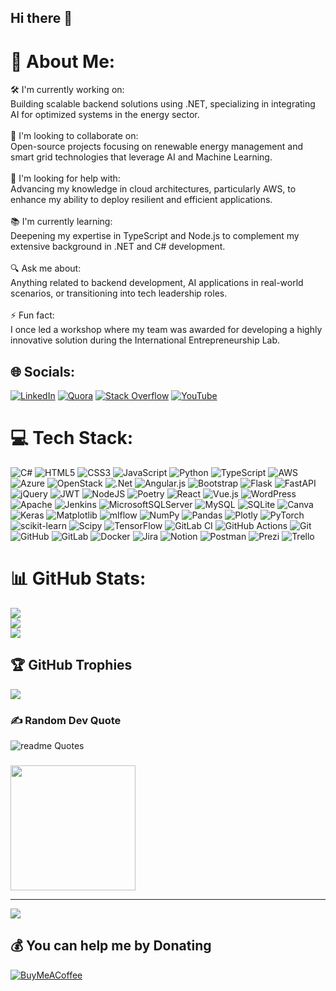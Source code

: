 ## Hi there 👋

# 💫 About Me:
🛠️ I'm currently working on:<br>Building scalable backend solutions using .NET, specializing in integrating AI for optimized systems in the energy sector.<br><br>🤝 I'm looking to collaborate on:<br>Open-source projects focusing on renewable energy management and smart grid technologies that leverage AI and Machine Learning.<br><br>🚀 I'm looking for help with:<br>Advancing my knowledge in cloud architectures, particularly AWS, to enhance my ability to deploy resilient and efficient applications.<br><br>📚 I'm currently learning:<br>Deepening my expertise in TypeScript and Node.js to complement my extensive background in .NET and C# development.<br><br>🔍 Ask me about:<br>Anything related to backend development, AI applications in real-world scenarios, or transitioning into tech leadership roles.<br><br>⚡ Fun fact:<br>I once led a workshop where my team was awarded for developing a highly innovative solution during the International Entrepreneurship Lab.


## 🌐 Socials:
[![LinkedIn](https://img.shields.io/badge/LinkedIn-%230077B5.svg?logo=linkedin&logoColor=white)](https://linkedin.com/in/chaitraa-v-shetty) [![Quora](https://img.shields.io/badge/Quora-%23B92B27.svg?logo=Quora&logoColor=white)](https://quora.com/profile/Chaitra-V-Shetty) [![Stack Overflow](https://img.shields.io/badge/-Stackoverflow-FE7A16?logo=stack-overflow&logoColor=white)](https://stackoverflow.com/users/6431530) [![YouTube](https://img.shields.io/badge/YouTube-%23FF0000.svg?logo=YouTube&logoColor=white)](https://youtube.com/@chaitravshetty) 

# 💻 Tech Stack:
![C#](https://img.shields.io/badge/c%23-%23239120.svg?style=for-the-badge&logo=csharp&logoColor=white) ![HTML5](https://img.shields.io/badge/html5-%23E34F26.svg?style=for-the-badge&logo=html5&logoColor=white) ![CSS3](https://img.shields.io/badge/css3-%231572B6.svg?style=for-the-badge&logo=css3&logoColor=white) ![JavaScript](https://img.shields.io/badge/javascript-%23323330.svg?style=for-the-badge&logo=javascript&logoColor=%23F7DF1E) ![Python](https://img.shields.io/badge/python-3670A0?style=for-the-badge&logo=python&logoColor=ffdd54) ![TypeScript](https://img.shields.io/badge/typescript-%23007ACC.svg?style=for-the-badge&logo=typescript&logoColor=white) ![AWS](https://img.shields.io/badge/AWS-%23FF9900.svg?style=for-the-badge&logo=amazon-aws&logoColor=white) ![Azure](https://img.shields.io/badge/azure-%230072C6.svg?style=for-the-badge&logo=microsoftazure&logoColor=white) ![OpenStack](https://img.shields.io/badge/Openstack-%23f01742.svg?style=for-the-badge&logo=openstack&logoColor=white) ![.Net](https://img.shields.io/badge/.NET-5C2D91?style=for-the-badge&logo=.net&logoColor=white) ![Angular.js](https://img.shields.io/badge/angular.js-%23E23237.svg?style=for-the-badge&logo=angularjs&logoColor=white) ![Bootstrap](https://img.shields.io/badge/bootstrap-%238511FA.svg?style=for-the-badge&logo=bootstrap&logoColor=white) ![Flask](https://img.shields.io/badge/flask-%23000.svg?style=for-the-badge&logo=flask&logoColor=white) ![FastAPI](https://img.shields.io/badge/FastAPI-005571?style=for-the-badge&logo=fastapi) ![jQuery](https://img.shields.io/badge/jquery-%230769AD.svg?style=for-the-badge&logo=jquery&logoColor=white) ![JWT](https://img.shields.io/badge/JWT-black?style=for-the-badge&logo=JSON%20web%20tokens) ![NodeJS](https://img.shields.io/badge/node.js-6DA55F?style=for-the-badge&logo=node.js&logoColor=white) ![Poetry](https://img.shields.io/badge/Poetry-%233B82F6.svg?style=for-the-badge&logo=poetry&logoColor=0B3D8D) ![React](https://img.shields.io/badge/react-%2320232a.svg?style=for-the-badge&logo=react&logoColor=%2361DAFB) ![Vue.js](https://img.shields.io/badge/vue.js-%2335495e.svg?style=for-the-badge&logo=vuedotjs&logoColor=%234FC08D) ![WordPress](https://img.shields.io/badge/WordPress-%23117AC9.svg?style=for-the-badge&logo=WordPress&logoColor=white) ![Apache](https://img.shields.io/badge/apache-%23D42029.svg?style=for-the-badge&logo=apache&logoColor=white) ![Jenkins](https://img.shields.io/badge/jenkins-%232C5263.svg?style=for-the-badge&logo=jenkins&logoColor=white) ![MicrosoftSQLServer](https://img.shields.io/badge/Microsoft%20SQL%20Server-CC2927?style=for-the-badge&logo=microsoft%20sql%20server&logoColor=white) ![MySQL](https://img.shields.io/badge/mysql-4479A1.svg?style=for-the-badge&logo=mysql&logoColor=white) ![SQLite](https://img.shields.io/badge/sqlite-%2307405e.svg?style=for-the-badge&logo=sqlite&logoColor=white) ![Canva](https://img.shields.io/badge/Canva-%2300C4CC.svg?style=for-the-badge&logo=Canva&logoColor=white) ![Keras](https://img.shields.io/badge/Keras-%23D00000.svg?style=for-the-badge&logo=Keras&logoColor=white) ![Matplotlib](https://img.shields.io/badge/Matplotlib-%23ffffff.svg?style=for-the-badge&logo=Matplotlib&logoColor=black) ![mlflow](https://img.shields.io/badge/mlflow-%23d9ead3.svg?style=for-the-badge&logo=numpy&logoColor=blue) ![NumPy](https://img.shields.io/badge/numpy-%23013243.svg?style=for-the-badge&logo=numpy&logoColor=white) ![Pandas](https://img.shields.io/badge/pandas-%23150458.svg?style=for-the-badge&logo=pandas&logoColor=white) ![Plotly](https://img.shields.io/badge/Plotly-%233F4F75.svg?style=for-the-badge&logo=plotly&logoColor=white) ![PyTorch](https://img.shields.io/badge/PyTorch-%23EE4C2C.svg?style=for-the-badge&logo=PyTorch&logoColor=white) ![scikit-learn](https://img.shields.io/badge/scikit--learn-%23F7931E.svg?style=for-the-badge&logo=scikit-learn&logoColor=white) ![Scipy](https://img.shields.io/badge/SciPy-%230C55A5.svg?style=for-the-badge&logo=scipy&logoColor=%white) ![TensorFlow](https://img.shields.io/badge/TensorFlow-%23FF6F00.svg?style=for-the-badge&logo=TensorFlow&logoColor=white) ![GitLab CI](https://img.shields.io/badge/gitlab%20CI-%23181717.svg?style=for-the-badge&logo=gitlab&logoColor=white) ![GitHub Actions](https://img.shields.io/badge/github%20actions-%232671E5.svg?style=for-the-badge&logo=githubactions&logoColor=white) ![Git](https://img.shields.io/badge/git-%23F05033.svg?style=for-the-badge&logo=git&logoColor=white) ![GitHub](https://img.shields.io/badge/github-%23121011.svg?style=for-the-badge&logo=github&logoColor=white) ![GitLab](https://img.shields.io/badge/gitlab-%23181717.svg?style=for-the-badge&logo=gitlab&logoColor=white) ![Docker](https://img.shields.io/badge/docker-%230db7ed.svg?style=for-the-badge&logo=docker&logoColor=white) ![Jira](https://img.shields.io/badge/jira-%230A0FFF.svg?style=for-the-badge&logo=jira&logoColor=white) ![Notion](https://img.shields.io/badge/Notion-%23000000.svg?style=for-the-badge&logo=notion&logoColor=white) ![Postman](https://img.shields.io/badge/Postman-FF6C37?style=for-the-badge&logo=postman&logoColor=white) ![Prezi](https://img.shields.io/badge/Prezi-%23000000.svg?style=for-the-badge&logo=Prezi&logoColor=white) ![Trello](https://img.shields.io/badge/Trello-%23026AA7.svg?style=for-the-badge&logo=Trello&logoColor=white)
# 📊 GitHub Stats:
![](https://github-readme-stats.vercel.app/api?username=chaitraavshetty16&theme=dark&hide_border=false&include_all_commits=false&count_private=false)<br/>
![](https://github-readme-streak-stats.herokuapp.com/?user=chaitraavshetty16&theme=dark&hide_border=false)<br/>
![](https://github-readme-stats.vercel.app/api/top-langs/?username=chaitraavshetty16&theme=dark&hide_border=false&include_all_commits=false&count_private=false&layout=compact)

## 🏆 GitHub Trophies
![](https://github-profile-trophy.vercel.app/?username=chaitraavshetty16&theme=radical&no-frame=false&no-bg=true&margin-w=4)

### ✍️ Random Dev Quote
<img src="https://camo.githubusercontent.com/8437db8eb914d5537ab480c9b65ddc757129e5665c7f5171c6afd28f6b5c017d/68747470733a2f2f71756f7465732d6769746875622d726561646d652e76657263656c2e6170702f6170693f71756f74653d4f6e25323073637265656e2533412532304861636b657273253230636f6e71756572253230616c69656e2532307465636825323077697468253230612532304d6163426f6f6b2e2532304f666625323073637265656e2533412532304925323063616e25E22580392574492532274656425E22580392574492532274" alt="readme Quotes" data-canonical-src="https://quotes-github-readme.vercel.app/api?quote=On%20screen%3A%20Hackers%20conquer%20alien%20tech%20with%20a%20MacBook.%20Off%20screen%3A%20I%20can%E2%80%99t%20get%20my%20printer%20to%20work" style="max-width: 100%;">

<!--### 🔝 Top Contributed Repo
![](https://github-contributor-stats.vercel.app/api?username=chaitraavshetty16&limit=5&theme=dark&combine_all_yearly_contributions=true)-->

### 
<img height="200" src="https://media.giphy.com/media/VTtANKl0beDFQRLDTh/giphy.gif?cid=790b7611iskqcu71laizmfso1wpsri4kr97bm6q4feg2bk1k&ep=v1_gifs_search&rid=giphy.gif&ct=g"  />




---
[![](https://visitcount.itsvg.in/api?id=chaitraavshetty16&icon=0&color=0)](https://visitcount.itsvg.in)

  ## 💰 You can help me by Donating
  [![BuyMeACoffee](https://img.shields.io/badge/Buy%20Me%20a%20Coffee-ffdd00?style=for-the-badge&logo=buy-me-a-coffee&logoColor=black)](https://buymeacoffee.com/chaitravshetty16) 

  
<!-- Proudly created with GPRM ( https://gprm.itsvg.in ) -->
